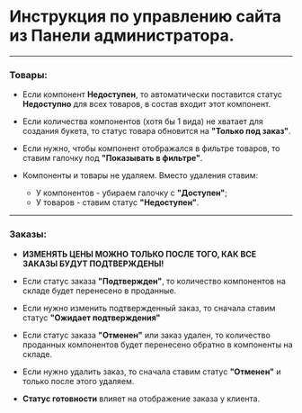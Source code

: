 # Инструкция по управлению сайта из Панели администратора.

---
### Товары:
* Если компонент **Недоступен**, то автоматически поставится статус **Недоступно** для всех товаров, 
в состав входит этот компонент.

* Если количества компонентов (хотя бы 1 вида) не хватает для создания букета, 
то статус товара обновится на **"Только под заказ"**.

* Если нужно, чтобы компонент отображался в фильтре товаров, то ставим галочку под **"Показывать в фильтре"**.

* Компоненты и товары не удаляем. Вместо удаления ставим:
    * У компонентов - убираем галочку с **"Доступен"**;
    * У товаров - ставим статус **"Недоступен"**.

---
### Заказы:
* **ИЗМЕНЯТЬ ЦЕНЫ МОЖНО ТОЛЬКО ПОСЛЕ ТОГО, КАК ВСЕ ЗАКАЗЫ БУДУТ ПОДТВЕРЖДЕНЫ!**

* Если статус заказа **"Подтвержден"**, 
то количество компонентов на складе будет перенесено в проданные.

* Если нужно изменить подтвержденный заказ, то сначала ставим статус **"Ожидает подтверждения"** 

* Если статус заказа **"Отменен"** или заказ удален,
то количество проданных компонентов будет перенесено обратно
в компоненты на складе.

* Если нужно удалить заказ, то сначала ставим статус **"Отменен"**
и только после этого удаляем.

* **Статус готовности** влияет на отображение заказа у клиента.
